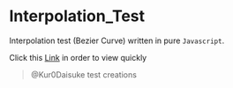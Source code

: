# Interpolation_Test
Interpolation test (Bezier Curve) written in pure `Javascript`. 

Click this [Link](https://kur0daisuke.github.io/Interpolation_Test/) in order to view quickly

> @Kur0Daisuke test creations
